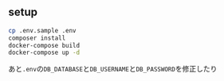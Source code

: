 ## setup
```sh
cp .env.sample .env
composer install
docker-compose build
docker-compose up -d
```

あと`.env`の`DB_DATABASE`と`DB_USERNAME`と`DB_PASSWORD`を修正したり
